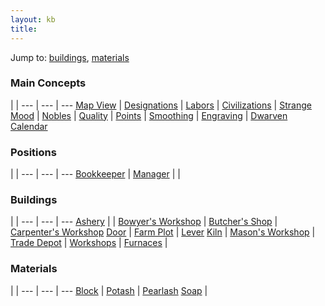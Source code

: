 ```yaml
---
layout: kb
title: 
---
```


Jump to: [buildings](#buildings), [materials](#materials)


### Main Concepts

<div class="table_full"></div>
 
 |  | 
--- | --- | ---
[Map View](mapview.html) | [Designations](designations.html) | [Labors](labors.html) |
[Civilizations](civilizations.html) | [Strange Mood](strange-mood.html) |
[Nobles](nobles.html) | [Quality](quality.html) | [Points](points.html) |
[Smoothing](smoothing.html) | [Engraving](engraving.html) |
[Dwarven Calendar](calendar.html)

### Positions

<div class="table_full"></div>

 |  | 
--- | --- | ---
[Bookkeeper](bookkeeper.html) | [Manager](manager.html) | |


### Buildings

<div class="table_full"></div>

 |  | 
--- | --- | ---
[Ashery](ashery.html) | |
[Bowyer's Workshop](bowyers-workshop.html) | [Butcher's Shop](butchers-shop.html) | [Carpenter's Workshop](carpenters-workshop.html)
[Door](door.html) | [Farm Plot](farm-plot.html) | [Lever](lever.html)
[Kiln](kiln.html) |
[Mason's Workshop](masons-workshop.html) | [Trade Depot](trade-depot.html) |
[Workshops](workshops.html) | [Furnaces](furnaces.html) |


### Materials

<div class="table_full"></div>

 |  | 
--- | --- | ---
[Block](block.html) | [Potash](potash.html) | [Pearlash](pearlash.html)
[Soap](soap.html) |

